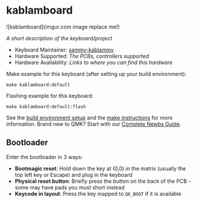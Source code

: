 # kablamboard

![kablamboard](imgur.com image replace me!)

*A short description of the keyboard/project*

* Keyboard Maintainer: [sammy-kablammy](https://github.com/sammy-kablammy)
* Hardware Supported: *The PCBs, controllers supported*
* Hardware Availability: *Links to where you can find this hardware*

Make example for this keyboard (after setting up your build environment):

    make kablamboard:default

Flashing example for this keyboard:

    make kablamboard:default:flash

See the [build environment setup](https://docs.qmk.fm/#/getting_started_build_tools) and the [make instructions](https://docs.qmk.fm/#/getting_started_make_guide) for more information. Brand new to QMK? Start with our [Complete Newbs Guide](https://docs.qmk.fm/#/newbs).

## Bootloader

Enter the bootloader in 3 ways:

* **Bootmagic reset**: Hold down the key at (0,0) in the matrix (usually the top left key or Escape) and plug in the keyboard
* **Physical reset button**: Briefly press the button on the back of the PCB - some may have pads you must short instead
* **Keycode in layout**: Press the key mapped to `QK_BOOT` if it is available
